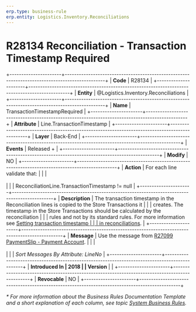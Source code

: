 ```yaml
---
erp.type: business-rule
erp.entity: Logistics.Inventory.Reconciliations
---
```


# R28134 Reconciliation - Transaction Timestamp Required
+----------------------+-----------------------------------------------------------------------------------------------+
| **Code**             | R28134                                                                                        |
+----------------------+-----------------------------------------------------------------------------------------------+
| **Entity**           | @Logistics.Inventory.Reconciliations                                                          |
+----------------------+-----------------------------------------------------------------------------------------------+
| **Name**             | TransactionTimestampRequired                                                                  |
+----------------------+-----------------------------------------------------------------------------------------------+
| **Attribute**        | Line.TransactionTimestamp                                                                     |
+----------------------+-----------------------------------------------------------------------------------------------+
| **Layer**            | Back-End                                                                                      |
+----------------------+-----------------------------------------------------------------------------------------------+
| **Events**           | Released +                                                                                    |
+----------------------+-----------------------------------------------------------------------------------------------+
| **Modify**           | NO                                                                                            |
+----------------------+-----------------------------------------------------------------------------------------------+
| **Action**           | For each line validate that:                                                                  |
|                      | <br/><br/>                                                                                    |
|                      | ReconciliationLine.TransactionTimestamp != null                                               |
+----------------------+-----------------------------------------------------------------------------------------------+
| **Description**      | The transaction timestamp in the Reconciliation lines is copied to the Store Transactions it  |
|                      | creates. The timestamp in the Store Transactions should be calculated by the reconciliation   |
|                      | rules and not by its standard rules. For more information see [Setting transaction timestamp  |
|                      | in reconciliations](xref:setting-transaction-timestamp-in-reconciliations).                   |
+----------------------+-----------------------------------------------------------------------------------------------+
| **Message**          | Use the message from [R27099 PaymentSlip - Payment Account](R27099.md).                       |
|                      | <br/><br/>                                                                                    |
|                      | *Sort Messages By Attribute: LineNo*                                                          |
+----------------------+-----------------------------------------------------------------------------------------------+
| **Introduced In      | 2018                                                                                          |
| Version**            |                                                                                               |
+----------------------+-----------------------------------------------------------------------------------------------+
| **Revocable**        | NO                                                                                            |
+----------------------+-----------------------------------------------------------------------------------------------+

*\* For more information about the Business Rules Documentation Template and a short explanation of each column, see
topic [System Business Rules](../templates/template-description-system-business-rules.md).*
